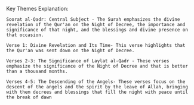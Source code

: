 Key Themes Explanation:

    Soorat al-Qadr: Central Subject - The Surah emphasizes the divine revelation of the Qur'an on the Night of Decree, the importance and significance of that night, and the blessings and divine presence on that occasion.

    Verse 1: Divine Revelation and Its Time- This verse highlights that the Qur'an was sent down on the Night of Decree.

    Verses 2-3: The Significance of Laylat al-Qadr - These verses emphasize the significance of the Night of Decree and that is better than a thousand months.

    Verses 4-5: The Descending of the Angels- These verses focus on the descent of the angels and the spirit by the leave of Allah, bringing with them decrees and blessings that fill the night with peace until the break of dawn